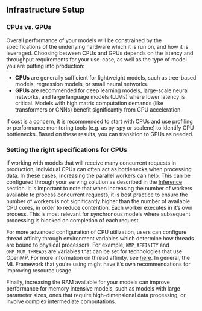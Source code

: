 ## Infrastructure Setup

### CPUs vs. GPUs

Overall performance of your models will be constrained by the specifications of the underlying hardware which it is run on, and how it is leveraged. Choosing between CPUs and GPUs depends on the latency and throughput requirements for your use-case, as well as the type of model you are putting into production:

- **CPUs** are generally sufficient for lightweight models, such as tree-based models, regression models, or small neural networks.
- **GPUs** are recommended for deep learning models, large-scale neural networks, and large language models (LLMs) where lower latency is critical. Models with high matrix computation demands (like transformers or CNNs) benefit significantly from GPU acceleration.

If cost is a concern, it is recommended to start with CPUs and use profiling or performance monitoring tools (e.g. as py-spy or scalene) to identify CPU bottlenecks. Based on these results, you can transition to GPUs as needed.

### Setting the right specifications for CPUs

If working with models that will receive many concurrent requests in production, individual CPUs can often act as bottlenecks when processing data. In these cases, increasing the parallel workers can help. This can be configured through your serving solution as described in the [Inference](https://www.notion.so/Performance-Tuning-Docs-1bc6a4c8852080ce94c4eb1dcd725b9f?pvs=21) section. It is important to note that when increasing the number of workers available to process concurrent requests, it is best practice to ensure the number of workers is not significantly higher than the number of available CPU cores, in order to reduce contention. Each worker executes in it’s own process. This is most relevant for synchronous models where subsequent processing is blocked on completion of each request.

For more advanced configuration of CPU utilization, users can configure thread affinity through environment variables which determine how threads are bound to physical processors. For example,  `KMP_AFFINITY` and `OMP_NUM_THREADS` are variables that can be set for technologies that use OpenMP. For more information on thread affinity, see [here](https://www.intel.com/content/www/us/en/docs/dpcpp-cpp-compiler/developer-guide-reference/2023-0/thread-affinity-interface.html). In general, the ML Framework that you’re using might have it’s own recommendations for improving resource usage.

Finally, increasing the RAM available for your models can improve performance for memory intensive models, such as models with large parameter sizes, ones that require high-dimensional data processing, or involve complex intermediate computations.

